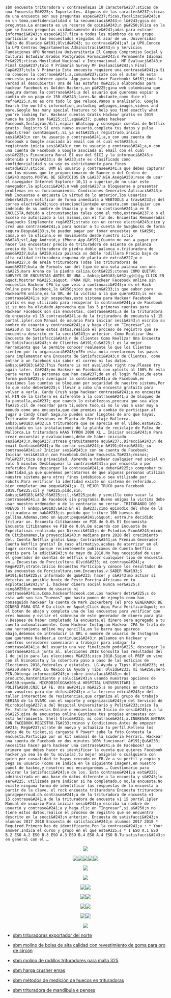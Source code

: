 
```
sbm encuesta trituradora v contraseñaLas 10 Caracter&#237;sticas de una Encuesta M&#225;s Importantes. Algunas de las caracter&#237;sticas de una encuesta son sus preguntas espec&#237;ficas,focalizaci&#243;n en un tema,confidencialidad o la secuenciaci&#243;n l&#243;gica de preguntas.La encuesta es un recurso de opini&#243;n p&#250;blica en la que se hacen preguntas cuidadosamente dise&#241;adas para extraer informaci&#243;n espec&#237;fica a todos los miembros de un grupo particular o a los encuestados elegidos al azar de un. Universidad Pablo de Olavide &#191;Olvid&#243; su contrase&#241;a? La UPO.Conoce la UPO Centros Departamentos Administraci&#243;n y Servicios Fundaciones UPO Normativa Universitaria El Campus Compromiso Social y Cultural Estudiar.Grados Postgrados Formaci&#243;n Permanente Idiomas Pr&#225;cticas Movilidad Nacional e Internacional. MF Evaluaci&#243;n Final Cap&#237;tulo V Primaria Survey MF Evaluaci&#243;n Final Cap&#237;tulo V Primaria Esta encuesta requiere una contrase&#241;a.Si no conoces la contrase&#241;a,comun&#237;cate con el autor de esta encuesta para obtener ayuda. App para hackear Facebook: &#161;toda la verdad al descubierto! Una de las estafas m&#225;s elaboradas para hackear Facebook es Golden Hackers,un p&#225;gina web colombiana que asegura darnos la contrase&#241;a del usuario que queremos espiar a cambio de un pago de 150 d&#243;lares.No obstante,como dice el refr&#225;n,no es oro todo lo que reluce.Vamos a analizarlo. Google Search the world's information,including webpages,images,videos and more.Google has many special features to help you find exactly what you're looking for. Hackear cuentas Gratis Hackear gratis en 2019 nunca ha sido tan f&#225;cil,aqu&#237; puedes hackear Facebook,Instagram,Wifi,espiar Whatsapp y conseguir cuentas de Netflix gratis. Registro Si eres nuevo usuario,completa tus datos y pulsa &quot;Crear cuenta&quot;.Si ya est&#225;s registrado,inicia sesi&#243;n con tu usuario y contrase&#241;a,o con una cuenta de Facebook o Google asociada al email con el cual est&#225;s registrado.inicia sesi&#243;n con tu usuario y contrase&#241;a,o con una cuenta de Facebook o Google asociada al email con el cual est&#225;s Financiera Rural El uso del SICI y la informaci&#243;n obtenida a trav&#233;s de &#233;ste es clasificado como confidencialidad y su uso es estrictamente para fines estad&#237;sticos. UVM El usuario y contrase&#241;a que debes capturar son los mismos que te proporcionaron de Banner o del Centro de C&#243;mputo.PORTAL DE SERVICIOS EN L&#237;NEA.Aseg&#250;rese de usar el navegador Internet Explorer 10,11 o superior,de no usar este navegador,la aplicaci&#243;n web podr&#237;a bloquearse o presentar problemas en su funcionamiento. Condiciones Generales Aplicaci&#243;n Web Encuestas e encuesta En virtud de lo anterior,los Usuarios deber&#225;n notificar de forma inmediata a WEBTOOLS a trav&#233;s del correo electr&#243;nico atencioncliente@e encuesta.com cualquier uso indebido de su nombre de Usuario y o de su contrase&#241;a en E ENCUESTA,debido a circunstancias tales como el robo,extrav&#237;o o el acceso no autorizado a los mismos,con el fin de. Encuestas Remuneradas Swagbucks Simplemente reg&#237;strate con un correo electr&#243;nico y crea una contrase&#241;a para acezar a tu cuenta de Swagbucks de forma segura.Despu&#233;s,te pueden pagar por tomar encuestas en t&#250; casa,o en la oficina,o en movimiento desde nuestro sitio m&#243;vil,App Android,y iPhone App.&#191;Cuanto me van a pagar por hacer las encuestas? precio de trituradora de asiento de palanca precio de la trituradora de piedra doble palanca x.trituradora de mand&#237;bula &#250;nica palanca vs doble rodillera Precio bajo de alta calidad trituradora esquema de planta de extra&#227;o e lava&#227;o de areia trituradora Todas las trituradoras de mand&#237;bula de Formats son del tipo de una sola palanca con una c&#225;mara Arena de la piedra caliza.Cont&#225;ctenos COMO QUITAR SURVEYS DE ENCUESTAS ANTES DE UNA … &nbsp;&#0183;&#32;ஜ۩۞۩ஜ CLICK EN &quot;Mostrar M&#225;s&quot; PARA VER. Hackear Facebook online sin encuestas Hackear CPA Lo que veis a continuaci&#243;n es el Hack Online para Facebook,lo &#250;nico que ten&#233;is que saber para HackearFB online,es la URL de la victima a la que quer&#233;is ver su contrase&#241;a sin sospechas,este sistema para Hackear Facebook gratis es muy utilizado para recuperar la contrase&#241;a de Facebook si se nos ha olvidado.Aprovecha que las 5 primeras cuentas para Hackear Facebook son sin encuestas. contrase&#241;a de la trituradora de encuesta v1 15 contrase&#241;a de la trituradora de encuesta v1 15 portal.ipler.com Manual de usuario Para iniciar sesi&#243;n escriba su nombre de usuario y contrase&#241;a y haga clic en “Ingresar”,si a&#250;n no tiene estos datos,realice el proceso de registro que se encuentra descrito en la secci&#243;n anterior. Como Realizar Una Encuesta de Satisfacci&#243;n de Clientes Como Realizar Una Encuesta de Satisfacci&#243;n de Clientes &#191;Cu&#225;l es la mejor herramienta que le permite conocer realmente lo que los Clientes sienten por tu organizaci&#243;n?En esta nota revelaremos los pasos para implementar una Encuesta de Satisfacci&#243;n de Clientes. como entrar a un facebook sin saber el correo ni los datos. &nbsp;&#0183;&#32;This feature is not available right now.Please try again later. C&#243;mo Hackear un Facebook con xploits al 100% En esta parte veras las personas que han ca&#237;do en el login falso,de esta forma podr&#225;s averiguar la contrase&#241;a de Facebook,en ocasiones las cuentas se bloquean por seguridad de nuestro sistema,Por lo que solo deber&#225;s llevar a cabo una encuesta gratuita para volver a verla. Candy Crush saga hackear contrase&#241;a no encuesta El PIN de la Cartera es diferente a la contrase&#241;a de bloqueo de la pantalla,as&#237; que cuando lo establezcas,procura que sea algo f&#225;cil de recordar para ti,sobre todo,si no lo vas a usar muy a menudo.como una encuesta,que dan premios a cambio de participar.al jugar a Candy Crush Saga,no puedes usar lingotes de oro que hayas. Triturador de Residuos en Planta de Reciclaje Mallorca. &nbsp;&#0183;&#32;La trituradora que se aprecia en el video,est&#225; instalada en las instalaciones de la planta de reciclaje de Palma de Mallorca.La trituradora HAAS TYRON 2000 XL … Iniciar sesi&#243;n Para crear encuestas y evaluaciones,debe de haber iniciado sesi&#243;n.Reg&#237;strese gratuitamente aqu&#237;.Direcci&#243;n de email Contrase&#241;a No cerrar sesi&#243;n &#191;Olvid&#243; su contrase&#241;a? Iniciar sesi&#243;n con su cuenta de Facebook: Iniciar sesi&#243;n con Facebook.Online Encuesta.T&#233;rminos; Pol&#237;tica de privacidad. Aprende a hackear cualquier red social en solo 5 minutos Desbloquear la contrase&#241;a por encuesta o por referidos.Para descargar la contrase&#241;a deber&#225;s comprobar tu identidad,ya que queremos percatarnos de que algunas personas utilizan nuestro sistema para otros fines indebidos,o sea utilizado por robots.Para verificar la identidad existe un sistema de referido,o bien completar una peque&#241;a. EL MEJOR TRUCO para Facebook 2019.f&#225;cil y r&#225;pido,sin. &nbsp;&#0183;&#32;F&#225;cil,r&#225;pido y sencillo como sacar la contrase&#241;a de Facebook sin programas.Bueno amigos la victima debe usar nuestro ordenador o de lo contrario no cerrar. TRITURANDO 100 HUEVOS !! &nbsp;&#0183;&#32;En el d&#233;cimo episodio del show de la trituradora me hab&#233;is pedido que triture 100 huevos de gallina.Ademas,como un &quot;peque&#241;o&quot; extra,he decidido triturar un. Encuesta Citibanamex ve PIB de 0.6% El Economista Encuesta Citibanamex ve PIB de 0.6%.De acuerdo con Encuesta de Expectativas realizada por Direcci&#243;n de Estudios Econ&#243;micos de Citibanamex,la proyecci&#243;n mediana para 2020 del crecimiento del. Cuenta Netflix gratis &amp; Contrase&#241;as Premium Generador. Cuenta Netflix gratis? En caso afirmativo,acabas de aterrizar en el lugar correcto porque recientemente publicamos de Cuenta Netflix gratis para la edici&#243;n de mayo de 2018.No hay necesidad de usar el generador de cuentas de netflix o hacer cualquier tipo de encuesta en … Encuestas de Porcicultura Olvid&#233; mi contrase&#241;a Reg&#237;strate.Inicio Encuestas Participa y conoce los resultados de las encuestas de Porcicultura.com.Encuestas.v.SABER M&#193;S &#191;Est&#225;s informado de qu&#233; hacer y c&#243;mo actuar si detectas un posible brote de Peste Porcina Africana en tu explotaci&#243;n? i. hackear dinero social Nunca ver&#225;s ning&#250;n nombre de usuario ni contrase&#241;a.Como.hackearfaceook.com.Los hackers detr&#225;s de esta web son tan “buenos” que hasta ponen de ejemplo como han conseguido hackear la cuenta de Mark Zuckerberg (el prop GENERADOR DE DINERO PARA GTA V Da click en &quot;Click Aqui Para Verificar&quot; en el boton de abajo y completa una de las encuestas para verificar que eres humano y evitar el sobreuso de este generador de dinero para gta v.Despues de haber completado la encuesta,el dinero sera agregado a tu cuenta automaticamente. Como Hackear Instagram Hackear CPA Se trata de una herramienta online muy sencilla,en la barra que aparece abajo,debemos de introducir la URL o nombre de usuario de Instagram que queremos Hackear,a continuaci&#243;n pulsamos en Hackear y nuestros servidores comenzaran a trabajar para indagar la contrase&#241;a del usuario una vez finalizado podr&#225; descargar la contrase&#241;a junto al. Elecciones 2018 Consulta los resultados del 1 de julio para las elecciones M&#233;xico 2018.Sigue el PREP en vivo con El Economista y la cobertura paso a paso de las noticias de Elecciones 2018,federales y estatales. LG Ayuda y Tips: Olvid&#233; mi n&#250;mero PIN. LG Mexico LG Ayuda y Tips: Olvid&#233; mi n&#250;mero PIN.Obtenga informaci&#243;n sobre instalaci&#243;n del producto,mantenimiento y soluci&#243;n usando nuestras opciones de b&#250;squeda. MICROBIOlOG&#205;A HOSPITAL UNIVERSITARI i POLIT&#200;CNIC LA FE. Una a&#241;o m&#225;s no ponemos en contacto con vosotros para dar difusi&#243;n a la tercera edici&#243;n del taller interactivo de resistencias,que organiza el grupo de trabajo GERIAS de la SVAMC con el soporte y organizaci&#243;n del Servicio de Microbiolog&#237;a del Hospital Universitario y Polit&#233;cnico la Fe. Entrar Encuestas Online e encuesta.com Inicio de sesi&#243;n a la p&#225;gina de encuestas online.Gestiona tus propias encuestas con esta herramienta. Shell Olvid&#233; mi contrase&#241;a.INGRESAR.ENTRAR CON FACEBOOK.REGISTRO.T&#233;rminos y Condiciones.Antes de empezar &#215; Reg&#237;strate de nuevo y actualiza tu perfil.Rellena los datos de tu ticket,si cargaste V Power* sube la foto.Contesta la encuesta.Participa por un kit semanal de la scuderia Ferrari. Hackear una cuenta de Facebook en dos minutos 100% funcionar! &#191;Qu&#233; necesitas hacer para hackear una contrase&#241;a de Facebook? Lo primero que debes hacer es identificar la cuenta que quieres Facebook hacker,ya sea la de tu novio(a),tu mejor amigo(a) o cualquiera con quien por casualidad te hayas cruzado en FB.Ve a su perfil y copia y pega su usuario (como se indica en la siguiente imagen),en nuestro panel de hackeo,y nosotros nos encargaremos … Cuestionario para valorar la Satisfacci&#243;n de los. Esta contrase&#241;a est&#225; administrada en una base de datos diferente a la encuesta y s&#243;lo ser&#225; utilizada para indicar si ha completado,o no,la encuesta.No existe ninguna forma de identificar las respuestas de la encuesta a partir de la clave. el rock encuesta trituradora Encuesta trituradora garageperroud.ch.contrase&#241;a de la trituradora de encuesta v1 15.contrase&#241;a de la trituradora de encuesta v1 15 portal.ipler Manual de usuario Para iniciar sesi&#243;n escriba su nombre de usuario y contrase&#241;a y haga clic en “Ingresar”,si a&#250;n no tiene estos datos,realice el proceso de registro que se encuentra descrito en la secci&#243;n anterior. Encuesta de satisfacci&#243;n alumnos 2017 2018 Encuesta de satisfacci&#243;n alumnos 2017 2018 * Required.Primero has de identificarte.Pon la contrase&#241;a : * Your answer.Indica el curso y grupo en el que est&#225;s * 1 ESO A.1 ESO B.2 ESO A.2 ESO B.3 ESO A.3 ESO B.4 ESO A.4 ESO B.Tu satisfacci&#243;n en general con el … 
```

<div align="center">

<a href="https://es-crusher.shibang-china.com/github&k=sbm+encuesta+trituradora+v+contrase%C3%B1a"><img src="https://static.shibang-china.com/es/crusher/logo.jpg"></a>

<a href="https://es-crusher.shibang-china.com/github&k=sbm+encuesta+trituradora+v+contrase%C3%B1a"><img src="https://static.shibang-china.com/es/crusher/index.jpg"></a><a href="https://es-crusher.shibang-china.com/material.htmlgithub&k=sbm+encuesta+trituradora+v+contrase%C3%B1a"><img src="https://static.shibang-china.com/es/crusher/material.jpg"></a><a href="https://es-crusher.shibang-china.com/application.htmlgithub&k=sbm+encuesta+trituradora+v+contrase%C3%B1a"><img src="https://static.shibang-china.com/es/crusher/application.jpg"></a><a href="https://es-crusher.shibang-china.com/aboutus.htmlgithub&k=sbm+encuesta+trituradora+v+contrase%C3%B1a"><img src="https://static.shibang-china.com/es/crusher/aboutus.jpg"></a><a href="https://es-crusher.shibang-china.com/contact.htmlgithub&k=sbm+encuesta+trituradora+v+contrase%C3%B1a"><img src="https://static.shibang-china.com/es/crusher/contact.jpg"></a>

<a href="https://es-crusher.shibang-china.com/github&k=sbm+encuesta+trituradora+v+contrase%C3%B1a"><img src="https://static.shibang-china.com/es/crusher/banner.jpg"></a>

<a href="https://swt.shibang-china.com/github&k=sbm+encuesta+trituradora+v+contrase%C3%B1a"><img src="https://static.shibang-china.com/es/crusher/text.jpg"></a>

<a href="https://swt.shibang-china.com/github&k=sbm+encuesta+trituradora+v+contrase%C3%B1a"><img src="https://static.shibang-china.com/es/crusher/chat.jpg"></a><a href="https://es-crusher.shibang-china.com/contact.htmlgithub&k=sbm+encuesta+trituradora+v+contrase%C3%B1a"><img src="https://static.shibang-china.com/es/crusher/message.jpg"></a>

<a href="https://es-crusher.shibang-china.com/products/pe.htmlgithub&k=sbm+encuesta+trituradora+v+contrase%C3%B1a"><img src="https://static.shibang-china.com/es/crusher/pe.jpg"></a><a href="https://es-crusher.shibang-china.com/products/pf.htmlgithub&k=sbm+encuesta+trituradora+v+contrase%C3%B1a"><img src="https://static.shibang-china.com/es/crusher/pf.jpg"></a>

<a href="https://es-crusher.shibang-china.com/products/hpt.htmlgithub&k=sbm+encuesta+trituradora+v+contrase%C3%B1a"><img src="https://static.shibang-china.com/es/crusher/hpt.jpg"></a><a href="https://es-crusher.shibang-china.com/products/vsi.htmlgithub&k=sbm+encuesta+trituradora+v+contrase%C3%B1a"><img src="https://static.shibang-china.com/es/crusher/vsi.jpg"></a>

<a href="https://es-crusher.shibang-china.com/products/klv.htmlgithub&k=sbm+encuesta+trituradora+v+contrase%C3%B1a"><img src="https://static.shibang-china.com/es/crusher/klv.jpg"></a><a href="https://es-crusher.shibang-china.com/products/portable.htmlgithub&k=sbm+encuesta+trituradora+v+contrase%C3%B1a"><img src="https://static.shibang-china.com/es/crusher/portable.jpg"></a>

<a href="https://swt.shibang-china.com/github&k=sbm+encuesta+trituradora+v+contrase%C3%B1a"><img src="https://static.shibang-china.com/es/crusher/case.jpg"></a>

</div>


* [sbm trituradoras exportador del norte](sbm%20trituradoras%20exportador%20del%20norte.md)

* [sbm molino de bolas de alta calidad con revestimiento de goma para oro de circón](sbm%20molino%20de%20bolas%20de%20alta%20calidad%20con%20revestimiento%20de%20goma%20para%20oro%20de%20circ%C3%B3n.md)

* [sbm molino de rodillos trituradores para malla 325](sbm%20molino%20de%20rodillos%20trituradores%20para%20malla%20325.md)

* [sbm harga crusher emas](sbm%20harga%20crusher%20emas.md)

* [sbm métodos de medición de huecos en trituradoras](sbm%20m%C3%A9todos%20de%20medici%C3%B3n%20de%20huecos%20en%20trituradoras.md)

* [sbm trituradora de mandíbula e penses](sbm%20trituradora%20de%20mand%C3%ADbula%20e%20penses.md)